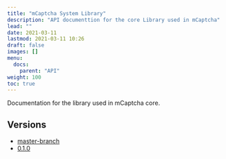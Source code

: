 ```yaml
---
title: "mCaptcha System Library"
description: "API documenttion for the core Library used in mCaptcha"
lead: ""
date: 2021-03-11
lastmod: 2021-03-11 10:26
draft: false
images: []
menu:
  docs:
    parent: "API"
weight: 100
toc: true
---
```


Documentation for the library used in mCaptcha core.

## Versions

- [master-branch](https://mcaptcha.github.io/mCaptcha/m_captcha/index.html)
- [0.1.0](/api-docs/m_captcha/0.1.0/m_captcha/index.html)
